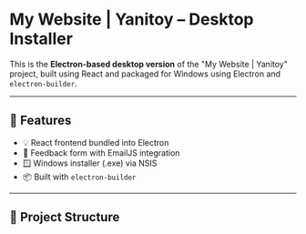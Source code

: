 # My Website | Yanitoy – Desktop Installer

This is the **Electron-based desktop version** of the "My Website | Yanitoy" project, built using React and packaged for Windows using Electron and `electron-builder`.

---

## 🚀 Features

- 💡 React frontend bundled into Electron
- 💬 Feedback form with EmailJS integration
- 🪟 Windows installer (.exe) via NSIS
- 📦 Built with `electron-builder`

---

## 📂 Project Structure

